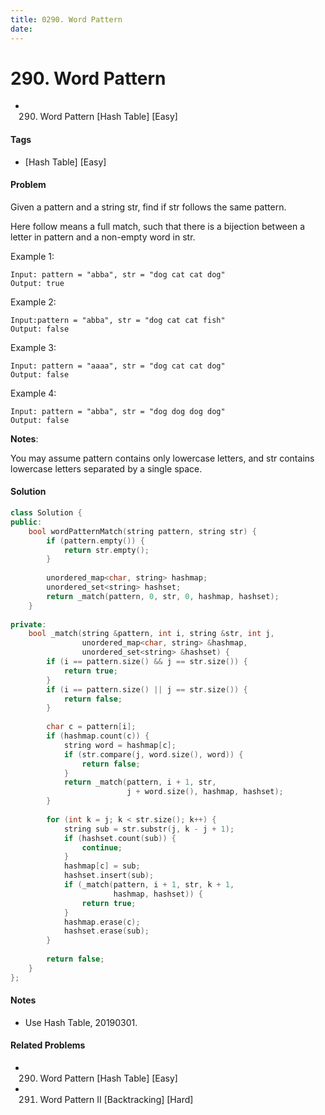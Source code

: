```yaml
---
title: 0290. Word Pattern
date: 
---
```


# 290. Word Pattern
- 290. Word Pattern [Hash Table] [Easy]

#### Tags
- [Hash Table] [Easy]

#### Problem
Given a pattern and a string str, find if str follows the same pattern.

Here follow means a full match, such that there is a bijection between a letter in pattern and a non-empty word in str.

Example 1:

    Input: pattern = "abba", str = "dog cat cat dog"
    Output: true

Example 2:

    Input:pattern = "abba", str = "dog cat cat fish"
    Output: false

Example 3:

    Input: pattern = "aaaa", str = "dog cat cat dog"
    Output: false

Example 4:

    Input: pattern = "abba", str = "dog dog dog dog"
    Output: false

**Notes**:

You may assume pattern contains only lowercase letters, and str contains lowercase letters separated by a single space.

#### Solution
``` C++
class Solution {
public:
    bool wordPatternMatch(string pattern, string str) {
        if (pattern.empty()) {
            return str.empty();
        }
        
        unordered_map<char, string> hashmap;
        unordered_set<string> hashset;
        return _match(pattern, 0, str, 0, hashmap, hashset);
    }
    
private:
    bool _match(string &pattern, int i, string &str, int j, 
                unordered_map<char, string> &hashmap, 
                unordered_set<string> &hashset) {
        if (i == pattern.size() && j == str.size()) {
            return true;
        }
        if (i == pattern.size() || j == str.size()) {
            return false;
        }
        
        char c = pattern[i];
        if (hashmap.count(c)) {
            string word = hashmap[c];
            if (str.compare(j, word.size(), word)) {
                return false;
            }
            return _match(pattern, i + 1, str, 
                          j + word.size(), hashmap, hashset);
        }
        
        for (int k = j; k < str.size(); k++) {
            string sub = str.substr(j, k - j + 1);
            if (hashset.count(sub)) {
                continue;
            }
            hashmap[c] = sub;
            hashset.insert(sub);
            if (_match(pattern, i + 1, str, k + 1, 
                       hashmap, hashset)) {
                return true;
            }
            hashmap.erase(c);
            hashset.erase(sub);
        }
        
        return false;
    }
};
```

#### Notes
- Use Hash Table, 20190301.

#### Related Problems
- 290. Word Pattern [Hash Table] [Easy]
- 291. Word Pattern II [Backtracking] [Hard]
